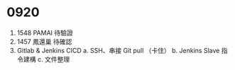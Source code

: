 # 0920

1. 1548 PAMAI 待驗證
2. 1457 鳳還巢 待確認
3. Gitlab & Jenkins CICD 
   a. SSH、串接 Git pull （卡住）
   b. Jenkins Slave 指令建構
   c. 文件整理
